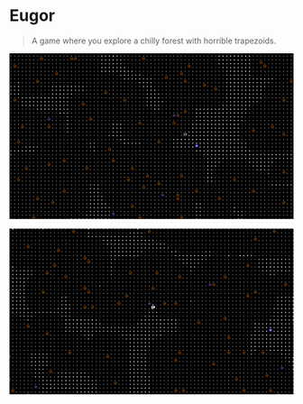 # Eugor

> A game where you explore a chilly forest with horrible trapezoids.

![](eugor_01.gif)

![](eugor_02.gif)

